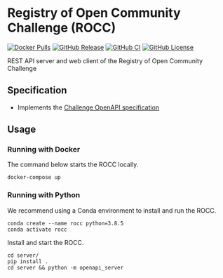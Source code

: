 # Registry of Open Community Challenge (ROCC)

[![Docker Pulls](https://img.shields.io/docker/pulls/Sage-Bionetworks/rocc-server.svg?color=94398d&labelColor=555555&logoColor=ffffff&style=for-the-badge&label=pulls&logo=docker)](https://hub.docker.com/r/Sage-Bionetworks/rocc-server)
[![GitHub Release](https://img.shields.io/github/release/Sage-Bionetworks/rocc-portal.svg?include_prereleases&color=94398d&labelColor=555555&logoColor=ffffff&style=for-the-badge&logo=github)](https://github.com/Sage-Bionetworks/rocc-portal/releases)
[![GitHub CI](https://img.shields.io/github/workflow/status/Sage-Bionetworks/rocc-portal/ci.svg?color=94398d&labelColor=555555&logoColor=ffffff&style=for-the-badge&logo=github)](https://github.com/Sage-Bionetworks/rocc-portal)
[![GitHub License](https://img.shields.io/github/license/Sage-Bionetworks/rocc-portal.svg?color=94398d&labelColor=555555&logoColor=ffffff&style=for-the-badge&logo=github)](https://github.com/Sage-Bionetworks/rocc-portal)

REST API server and web client of the Registry of Open Community Challenge

## Specification

- Implements the [Challenge OpenAPI specification]

## Usage

### Running with Docker

The command below starts the ROCC locally.

    docker-compose up

### Running with Python

We recommend using a Conda environment to install and run the ROCC.

    conda create --name rocc python=3.8.5
    conda activate rocc

Install and start the ROCC.

    cd server/
    pip install .
    cd server && python -m openapi_server

<!-- Definitions -->

[Challenge OpenAPI specification]: https://github.com/Sage-Bionetworks/challenge-schemas